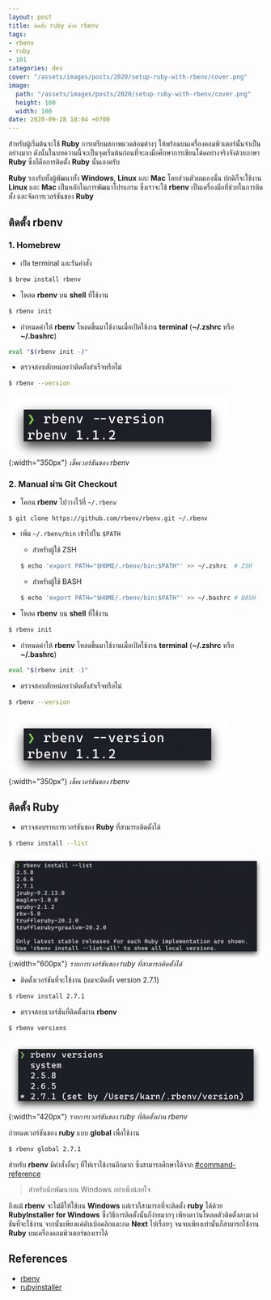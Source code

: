 ```yaml
---
layout: post
title: ติดตั้ง ruby ด้วย rbenv
tags:
- rbenv
- ruby
- 101
categories: dev
cover: "/assets/images/posts/2020/setup-ruby-with-rbenv/cover.png"
image:
  path: "/assets/images/posts/2020/setup-ruby-with-rbenv/cover.png"
  height: 100
  width: 100
date: 2020-09-28 18:04 +0700
---
```

สำหรับผู้เริ่มต้นจะใช้ **Ruby** การเตรียมสภาพแวดล้อมต่างๆ ให้พร้อมบนเครื่องคอมพิวเตอร์นั้นจำเป็นอย่างมาก ดังนั้นในบทความนี้จะเป็นจุดเริ่มต้นก่อนที่จะลงมือศึกษาการเขียนโค้ดอย่างจริงจังด้วยภาษา **Ruby** ซึ่งก็คือการติดตั้ง **Ruby** นั้นเองครับ

**Ruby** รองรับทั้งผู้พัฒนาทั้ง **Windows**, **Linux** และ **Mac** โดยส่วนตัวผมเองนั้น ปกติก็จะใช้งาน **Linux** และ **Mac** เป็นหลักในการพัฒนาโปรแกรม ซึ่งเราจะใช้ **rbenv** เป็นเครื่องมือที่ช่วยในการติดตั้ง และจัดการเวอร์ชันของ **Ruby**

## ติดตั้ง rbenv

### 1. Homebrew
- เปิด terminal และรันคำสั่ง

```bash
$ brew install rbenv
```

- โหลด **rbenv** บน **shell** ที่ใช้งาน

```bash
$ rbenv init
```

- กำหนดค่าให้ **rbenv** โหลดขึ้นมาใช้งานเมื่อเปิดใช้งาน **terminal** (**~/.zshrc** หรือ **~/.bashrc**)

```bash
eval "$(rbenv init -)"
```

- ตรวจสอบสักหน่อยว่าติดตั้งสำเร็จหรือไม่

```bash
$ rbenv --version
```

![rbenv_version](/assets/images/posts/2020/setup-ruby-with-rbenv/rbenv_version.png){:width="350px"}
*เช็คเวอร์ชันของ rbenv*

### 2. Manual ผ่าน Git Checkout

- โคลน **rbenv** ไปวางไว้ที่ `~/.rbenv`

```bash
$ git clone https://github.com/rbenv/rbenv.git ~/.rbenv
```

- เพิ่ม `~/.rbenv/bin` เข้าไปใน `$PATH`

  - สำหรับผู้ใช้ ZSH

  ```bash
  $ echo 'export PATH="$HOME/.rbenv/bin:$PATH"' >> ~/.zshrc  # ZSH
  ```

  - สำหรับผู้ใช้ BASH

  ```bash
  $ echo 'export PATH="$HOME/.rbenv/bin:$PATH"' >> ~/.bashrc # BASH
  ```

- โหลด **rbenv** บน **shell** ที่ใช้งาน

```bash
$ rbenv init
```

- กำหนดค่าให้ **rbenv** โหลดขึ้นมาใช้งานเมื่อเปิดใช้งาน **terminal** (**~/.zshrc** หรือ **~/.bashrc**)

```bash
eval "$(rbenv init -)"
```

- ตรวจสอบสักหน่อยว่าติดตั้งสำเร็จหรือไม่

```bash
$ rbenv --version
```

![rbenv_version](/assets/images/posts/2020/setup-ruby-with-rbenv/rbenv_version.png){:width="350px"}
*เช็คเวอร์ชันของ rbenv*

## ติดตั้ง Ruby
- ตรวจสอบรายการเวอร์ชันของ **Ruby** ที่สามารถติดตั้งได้

```bash
$ rbenv install --list
```

![rbenv_version](/assets/images/posts/2020/setup-ruby-with-rbenv/rbenv_list.png){:width="600px"}
*รายการเวอร์ชันของ ruby ที่สามารถติดตั้งได้*

- ติดตั้งเวอร์ชันที่จะใช้งาน (ผมจะติดตั้ง version 2.7.1)

```bash
$ rbenv install 2.7.1
```

- ตรวจสอบเวอร์ชันที่ติดตั้งผ่าน **rbenv**

```bash
$ rbenv versions
```
![rbenv_version](/assets/images/posts/2020/setup-ruby-with-rbenv/rbenv_versions.png){:width="420px"}
*รายการเวอร์ชันของ ruby ที่ติดตั้งผ่าน rbenv*

กำหนดเวอร์ชันของ **ruby** แบบ **global** เพื่อใช้งาน

```bash
$ rbenv global 2.7.1
```

สำหรับ **rbenv** มีคำสั่งอื่นๆ ที่ให้เราใช้งานอีกมาก ซึ่งสามารถศึกษาได้จาก [#command-reference](https://github.com/rbenv/rbenv#command-reference)

> สำหรับนักพัฒนาบน Windows อย่าเพิ่งน้อยใจ

ถึงแม้ **rbenv** จะไม่มีให้ใช้บน **Windows** แต่เราก็สามารถที่จะติดตั้ง **ruby** ได้ด้วย **RubyInstaller for Windows** ซึ่งวิธีการติดตั้งนั้นก็ง่ายมากๆ เพียงดาว์นโหลดตัวติดตั้งตามเวอ์ชันที่จะใช้งาน จากนั้นเพียงแค่ดับเบิลคลิกและกด **Next** ไปเรื่อยๆ จนจบเพียงเท่านั้นก็สามารถใช้งาน **Ruby** บนเครื่องคอมพิวเตอร์ของเราได้

## References
- [rbenv](https://github.com/rbenv/rbenv)
- [rubyinstaller](https://rubyinstaller.org/)
